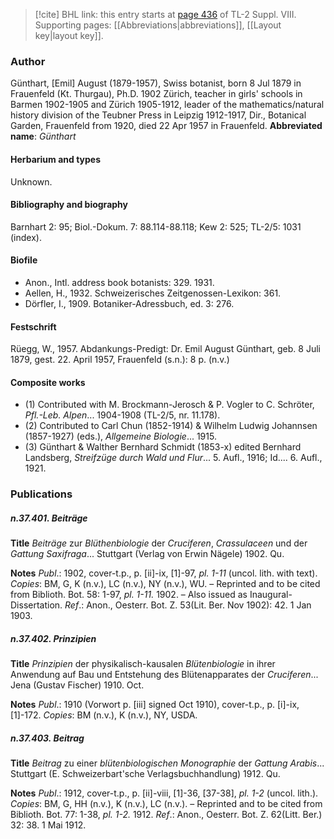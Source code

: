 > [!cite] BHL link: this entry starts at [page 436](https://www.biodiversitylibrary.org/page/33258914) of TL-2 Suppl. VIII.
> Supporting pages: [[Abbreviations|abbreviations]], [[Layout key|layout key]].

### Author

Günthart, \[Emil\] August (1879-1957), Swiss botanist, born 8 Jul 1879 in Frauenfeld (Kt. Thurgau), Ph.D. 1902 Zürich, teacher in girls' schools in Barmen 1902-1905 and Zürich 1905-1912, leader of the mathematics/natural history division of the Teubner Press in Leipzig 1912-1917, Dir., Botanical Garden, Frauenfeld from 1920, died 22 Apr 1957 in Frauenfeld. 
**Abbreviated name**: *Günthart*

#### Herbarium and types

Unknown.

#### Bibliography and biography

Barnhart 2: 95; Biol.-Dokum. 7: 88.114-88.118; Kew 2: 525; TL-2/5: 1031 (index).

#### Biofile

- Anon., Intl. address book botanists: 329. 1931.
- Aellen, H., 1932. Schweizerisches Zeitgenossen-Lexikon: 361.
- Dörfler, I., 1909. Botaniker-Adressbuch, ed. 3: 276.

#### Festschrift

Rüegg, W., 1957. Abdankungs-Predigt: Dr. Emil August Günthart, geb. 8 Juli 1879, gest. 22. April 1957, Frauenfeld (s.n.): 8 p. (n.v.)

#### Composite works

- (1) Contributed with M. Brockmann-Jerosch & P. Vogler to C. Schröter, *Pfl.-Leb. Alpen*... 1904-1908 (TL-2/5, nr. 11.178).
- (2) Contributed to Carl Chun (1852-1914) & Wilhelm Ludwig Johannsen (1857-1927) (eds.), *Allgemeine Biologie*... 1915.
- (3) Günthart & Walther Bernhard Schmidt (1853-x) edited Bernhard Landsberg, *Streifzüge durch Wald und Flur*... 5. Aufl., 1916; Id.... 6. Aufl., 1921.

### Publications

##### n.37.401. Beiträge

**Title**
*Beiträge* zur *Blüthenbiologie* der *Cruciferen*, *Crassulaceen* und der *Gattung Saxifraga*... Stuttgart (Verlag von Erwin Nägele) 1902. Qu.

**Notes**
*Publ*.: 1902, cover-t.p., p. \[ii\]-ix, \[1\]-97, *pl. 1-11* (uncol. lith. with text). *Copies*: BM, G, K (n.v.), LC (n.v.), NY (n.v.), WU. – Reprinted and to be cited from Biblioth. Bot. 58: 1-97, *pl. 1-11.* 1902. – Also issued as Inaugural-Dissertation.
*Ref*.: Anon., Oesterr. Bot. Z. 53(Lit. Ber. Nov 1902): 42. 1 Jan 1903.

##### n.37.402. Prinzipien

**Title**
*Prinzipien* der physikalisch-kausalen *Blütenbiologie* in ihrer Anwendung auf Bau und Entstehung des Blütenapparates der *Cruciferen*... Jena (Gustav Fischer) 1910. Oct.

**Notes**
*Publ*.: 1910 (Vorwort p. \[iii\] signed Oct 1910), cover-t.p., p. \[i\]-ix, \[1\]-172. *Copies*: BM (n.v.), K (n.v.), NY, USDA.

##### n.37.403. Beitrag

**Title**
*Beitrag* zu einer *blütenbiologischen Monographie* der *Gattung Arabis*... Stuttgart (E. Schweizerbart'sche Verlagsbuchhandlung) 1912. Qu.

**Notes**
*Publ*.: 1912, cover-t.p., p. \[ii\]-viii, \[1\]-36, \[37-38\], *pl. 1-2* (uncol. lith.). *Copies*: BM, G, HH (n.v.), K (n.v.), LC (n.v.). – Reprinted and to be cited from Biblioth. Bot. 77: 1-38, *pl. 1-2.* 1912.
*Ref*.: Anon., Oesterr. Bot. Z. 62(Litt. Ber.) 32: 38. 1 Mai 1912.

